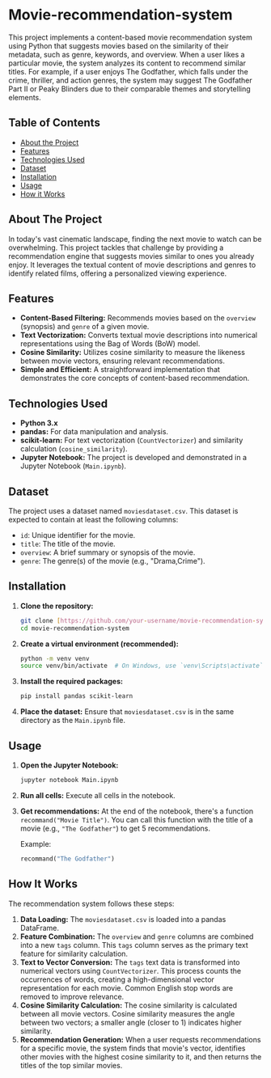 # Movie-recommendation-system

This project implements a content-based movie recommendation system using Python that suggests movies based on the similarity of their metadata, such as genre, keywords, and overview. When a user likes a particular movie, the system analyzes its content to recommend similar titles. For example, if a user enjoys The Godfather, which falls under the crime, thriller, and action genres, the system may suggest The Godfather Part II or Peaky Blinders due to their comparable themes and storytelling elements.

## Table of Contents

* [About the Project](#about-the-project)
* [Features](#features)
* [Technologies Used](#technologies-used)
* [Dataset](#dataset)
* [Installation](#installation)
* [Usage](#usage)
* [How it Works](#how-it-works)

## About The Project

In today's vast cinematic landscape, finding the next movie to watch can be overwhelming. This project tackles that challenge by providing a recommendation engine that suggests movies similar to ones you already enjoy. It leverages the textual content of movie descriptions and genres to identify related films, offering a personalized viewing experience.

## Features

* **Content-Based Filtering:** Recommends movies based on the `overview` (synopsis) and `genre` of a given movie.
* **Text Vectorization:** Converts textual movie descriptions into numerical representations using the Bag of Words (BoW) model.
* **Cosine Similarity:** Utilizes cosine similarity to measure the likeness between movie vectors, ensuring relevant recommendations.
* **Simple and Efficient:** A straightforward implementation that demonstrates the core concepts of content-based recommendation.

## Technologies Used

* **Python 3.x**
* **pandas:** For data manipulation and analysis.
* **scikit-learn:** For text vectorization (`CountVectorizer`) and similarity calculation (`cosine_similarity`).
* **Jupyter Notebook:** The project is developed and demonstrated in a Jupyter Notebook (`Main.ipynb`).

## Dataset

The project uses a dataset named `moviesdataset.csv`. This dataset is expected to contain at least the following columns:
* `id`: Unique identifier for the movie.
* `title`: The title of the movie.
* `overview`: A brief summary or synopsis of the movie.
* `genre`: The genre(s) of the movie (e.g., "Drama,Crime").

## Installation

1.  **Clone the repository:**
    ```bash
    git clone [https://github.com/your-username/movie-recommendation-system.git](https://github.com/your-username/movie-recommendation-system.git)
    cd movie-recommendation-system
    ```
2.  **Create a virtual environment (recommended):**
    ```bash
    python -m venv venv
    source venv/bin/activate  # On Windows, use `venv\Scripts\activate`
    ```
3.  **Install the required packages:**
    ```bash
    pip install pandas scikit-learn
    ```
4.  **Place the dataset:**
    Ensure that `moviesdataset.csv` is in the same directory as the `Main.ipynb` file.

## Usage

1.  **Open the Jupyter Notebook:**
    ```bash
    jupyter notebook Main.ipynb
    ```
2.  **Run all cells:**
    Execute all cells in the notebook.
3.  **Get recommendations:**
    At the end of the notebook, there's a function `recommand("Movie Title")`. You can call this function with the title of a movie (e.g., `"The Godfather"`) to get 5 recommendations.

    Example:
    ```python
    recommand("The Godfather")
    ```

## How It Works

The recommendation system follows these steps:

1.  **Data Loading:** The `moviesdataset.csv` is loaded into a pandas DataFrame.
2.  **Feature Combination:** The `overview` and `genre` columns are combined into a new `tags` column. This `tags` column serves as the primary text feature for similarity calculation.
3.  **Text to Vector Conversion:** The `tags` text data is transformed into numerical vectors using `CountVectorizer`. This process counts the occurrences of words, creating a high-dimensional vector representation for each movie. Common English stop words are removed to improve relevance.
4.  **Cosine Similarity Calculation:** The cosine similarity is calculated between all movie vectors. Cosine similarity measures the angle between two vectors; a smaller angle (closer to 1) indicates higher similarity.
5.  **Recommendation Generation:** When a user requests recommendations for a specific movie, the system finds that movie's vector, identifies other movies with the highest cosine similarity to it, and then returns the titles of the top similar movies.
